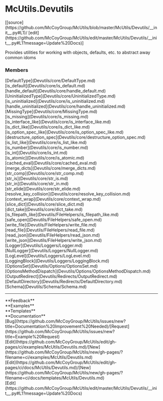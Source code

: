 # <a id="McUtils.Devutils">McUtils.Devutils</a> 
<div class="docs-source-link" markdown="1">
[[source](https://github.com/McCoyGroup/McUtils/blob/master/McUtils/Devutils/__init__.py#L1)/
[edit](https://github.com/McCoyGroup/McUtils/edit/master/McUtils/Devutils/__init__.py#L1?message=Update%20Docs)]
</div>
    
Provides utilities for working with objects, defaults, etc. to abstract away common idoms

### Members
<div class="container alert alert-secondary bg-light">
  <div class="row">
   <div class="col" markdown="1">
[DefaultType](Devutils/core/DefaultType.md)   
</div>
   <div class="col" markdown="1">
[is_default](Devutils/core/is_default.md)   
</div>
   <div class="col" markdown="1">
[handle_default](Devutils/core/handle_default.md)   
</div>
</div>
  <div class="row">
   <div class="col" markdown="1">
[UninitializedType](Devutils/core/UninitializedType.md)   
</div>
   <div class="col" markdown="1">
[is_uninitialized](Devutils/core/is_uninitialized.md)   
</div>
   <div class="col" markdown="1">
[handle_uninitialized](Devutils/core/handle_uninitialized.md)   
</div>
</div>
  <div class="row">
   <div class="col" markdown="1">
[MissingType](Devutils/core/MissingType.md)   
</div>
   <div class="col" markdown="1">
[is_missing](Devutils/core/is_missing.md)   
</div>
   <div class="col" markdown="1">
[is_interface_like](Devutils/core/is_interface_like.md)   
</div>
</div>
  <div class="row">
   <div class="col" markdown="1">
[is_dict_like](Devutils/core/is_dict_like.md)   
</div>
   <div class="col" markdown="1">
[is_option_spec_like](Devutils/core/is_option_spec_like.md)   
</div>
   <div class="col" markdown="1">
[destructure_option_spec](Devutils/core/destructure_option_spec.md)   
</div>
</div>
  <div class="row">
   <div class="col" markdown="1">
[is_list_like](Devutils/core/is_list_like.md)   
</div>
   <div class="col" markdown="1">
[is_number](Devutils/core/is_number.md)   
</div>
   <div class="col" markdown="1">
[is_int](Devutils/core/is_int.md)   
</div>
</div>
  <div class="row">
   <div class="col" markdown="1">
[is_atomic](Devutils/core/is_atomic.md)   
</div>
   <div class="col" markdown="1">
[cached_eval](Devutils/core/cached_eval.md)   
</div>
   <div class="col" markdown="1">
[merge_dicts](Devutils/core/merge_dicts.md)   
</div>
</div>
  <div class="row">
   <div class="col" markdown="1">
[str_comp](Devutils/core/str_comp.md)   
</div>
   <div class="col" markdown="1">
[str_is](Devutils/core/str_is.md)   
</div>
   <div class="col" markdown="1">
[str_in](Devutils/core/str_in.md)   
</div>
</div>
  <div class="row">
   <div class="col" markdown="1">
[str_elide](Devutils/core/str_elide.md)   
</div>
   <div class="col" markdown="1">
[resolve_key_collision](Devutils/core/resolve_key_collision.md)   
</div>
   <div class="col" markdown="1">
[context_wrap](Devutils/core/context_wrap.md)   
</div>
</div>
  <div class="row">
   <div class="col" markdown="1">
[slice_dict](Devutils/core/slice_dict.md)   
</div>
   <div class="col" markdown="1">
[dict_take](Devutils/core/dict_take.md)   
</div>
   <div class="col" markdown="1">
[is_filepath_like](Devutils/FileHelpers/is_filepath_like.md)   
</div>
</div>
  <div class="row">
   <div class="col" markdown="1">
[safe_open](Devutils/FileHelpers/safe_open.md)   
</div>
   <div class="col" markdown="1">
[write_file](Devutils/FileHelpers/write_file.md)   
</div>
   <div class="col" markdown="1">
[read_file](Devutils/FileHelpers/read_file.md)   
</div>
</div>
  <div class="row">
   <div class="col" markdown="1">
[read_json](Devutils/FileHelpers/read_json.md)   
</div>
   <div class="col" markdown="1">
[write_json](Devutils/FileHelpers/write_json.md)   
</div>
   <div class="col" markdown="1">
[Logger](Devutils/Loggers/Logger.md)   
</div>
</div>
  <div class="row">
   <div class="col" markdown="1">
[NullLogger](Devutils/Loggers/NullLogger.md)   
</div>
   <div class="col" markdown="1">
[LogLevel](Devutils/Loggers/LogLevel.md)   
</div>
   <div class="col" markdown="1">
[LoggingBlock](Devutils/Loggers/LoggingBlock.md)   
</div>
</div>
  <div class="row">
   <div class="col" markdown="1">
[OptionsSet](Devutils/Options/OptionsSet.md)   
</div>
   <div class="col" markdown="1">
[OptionsMethodDispatch](Devutils/Options/OptionsMethodDispatch.md)   
</div>
   <div class="col" markdown="1">
[OutputRedirect](Devutils/Redirects/OutputRedirect.md)   
</div>
</div>
  <div class="row">
   <div class="col" markdown="1">
[DefaultDirectory](Devutils/Redirects/DefaultDirectory.md)   
</div>
   <div class="col" markdown="1">
[Schema](Devutils/Schema/Schema.md)   
</div>
   <div class="col" markdown="1">
   
</div>
</div>
</div>













---


<div markdown="1" class="text-secondary">
<div class="container">
  <div class="row">
   <div class="col" markdown="1">
**Feedback**   
</div>
   <div class="col" markdown="1">
**Examples**   
</div>
   <div class="col" markdown="1">
**Templates**   
</div>
   <div class="col" markdown="1">
**Documentation**   
</div>
   <div class="col" markdown="1">
   
</div>
   <div class="col" markdown="1">
   
</div>
   <div class="col" markdown="1">
   
</div>
</div>
  <div class="row">
   <div class="col" markdown="1">
[Bug](https://github.com/McCoyGroup/McUtils/issues/new?title=Documentation%20Improvement%20Needed)/[Request](https://github.com/McCoyGroup/McUtils/issues/new?title=Example%20Request)   
</div>
   <div class="col" markdown="1">
[Edit](https://github.com/McCoyGroup/McUtils/edit/gh-pages/ci/examples/McUtils/Devutils.md)/[New](https://github.com/McCoyGroup/McUtils/new/gh-pages/?filename=ci/examples/McUtils/Devutils.md)   
</div>
   <div class="col" markdown="1">
[Edit](https://github.com/McCoyGroup/McUtils/edit/gh-pages/ci/docs/McUtils/Devutils.md)/[New](https://github.com/McCoyGroup/McUtils/new/gh-pages/?filename=ci/docs/templates/McUtils/Devutils.md)   
</div>
   <div class="col" markdown="1">
[Edit](https://github.com/McCoyGroup/McUtils/edit/master/McUtils/Devutils/__init__.py#L1?message=Update%20Docs)   
</div>
   <div class="col" markdown="1">
   
</div>
   <div class="col" markdown="1">
   
</div>
   <div class="col" markdown="1">
   
</div>
</div>
</div>
</div>